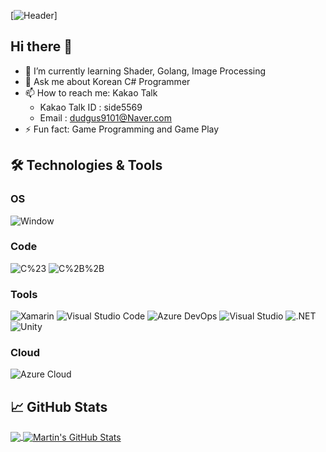 [![Header](https://raw.githubusercontent.com/rrrmaster/rrrmaster/master/c-animation.gif "Header")]

## Hi there 👋
- 🌱 I’m currently learning Shader, Golang, Image Processing
- 💬 Ask me about Korean C# Programmer
- 📫 How to reach me: Kakao Talk  
  - Kakao Talk ID : side5569
  - Email : dudgus9101@Naver.com
- ⚡ Fun fact: Game Programming and Game Play

## 🛠 Technologies & Tools
<h3>OS</h3>
<p>
  <img alt="Window" src="https://img.shields.io/badge/-Window-0078D6?style=flat-square&logo=windows&logoColor=white"/>
</p>

<h3>Code</h3>
<p>
  <img alt="C%23" src="https://img.shields.io/badge/-C%23-239120?style=flat-square&logo=C-Sharp&logoColor=white"/>
  <img alt="C%2B%2B" src="https://img.shields.io/badge/-C%2B%2B-00599C?style=flat-square&logo=C%2B%2B&logoColor=white"/>
</p>

<h3>Tools</h3>
<p>
  <img alt="Xamarin" src="https://img.shields.io/badge/-Xamarin-3498DB?style=flat-square&logo=Xamarin&logoColor=white"/>
  <img alt="Visual Studio Code" src="https://img.shields.io/badge/-Visual_Studio_Code-007ACC?style=flat-square&logo=visual-studio-code&logoColor=white"/>
  <img alt="Azure DevOps" src="https://img.shields.io/badge/-Azure_DevOps-0078D7?style=flat-square&logo=azure-devOps&logoColor=white"/>
  <img alt="Visual Studio" src="https://img.shields.io/badge/-Visual_Studio-5C2D91?style=flat-square&logo=visual-studio&logoColor=white"/>
  <img alt=".NET" src="https://img.shields.io/badge/-.NET-5C2D91?style=flat-square&logo=.net&logoColor=white"/>
  <img alt="Unity" src="https://img.shields.io/badge/-Unity-000000?style=flat-square&logo=unity&logoColor=white"/>
</p>

<h3>Cloud</h3>
<p>
  <img alt="Azure Cloud" src="https://img.shields.io/badge/-Azure_Cloud-0089D6?style=flat-square&logo=microsoft-azure&logoColor=white"/>
</p>

## &#x1f4c8; GitHub Stats

<a href="https://github.com/rrrmaster/rrrmaster">
  <img align="center" src="https://github-readme-stats.vercel.app/api/top-langs/?username=rrrmaster&hide=java,html&title_color=ffffff&text_color=c9cacc&icon_color=2bbc8a&bg_color=1d1f21" />
</a>
<a href="https://github.com/rrrmaster/rrrmaster">
  <img align="center" src="https://github-readme-stats.vercel.app/api?username=rrrmaster&show_icons=true&line_height=27&count_private=true&title_color=ffffff&text_color=c9cacc&icon_color=2bbc8a&bg_color=1d1f21" alt="Martin's GitHub Stats" />
</a>
